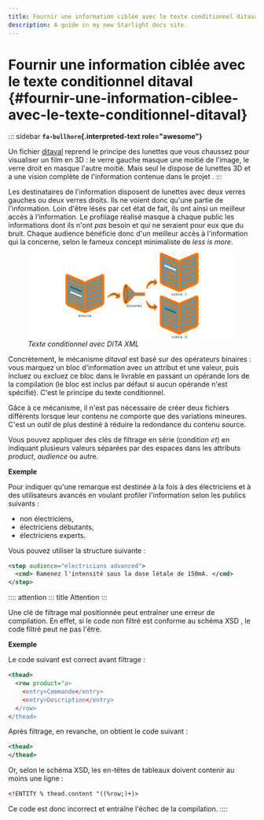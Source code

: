 ```yaml
---
title: Fournir une information ciblée avec le texte conditionnel ditaval {#fournir-une-information-ciblee-avec-le-texte-conditionnel-ditaval}
description: A guide in my new Starlight docs site.
---
```

# Fournir une information ciblée avec le texte conditionnel ditaval {#fournir-une-information-ciblee-avec-le-texte-conditionnel-ditaval}

::: sidebar
**`fa-bullhorn`{.interpreted-text role="awesome"}**

Un fichier [ditaval]() reprend le principe des lunettes que vous
chaussez pour visualiser un film en 3D : le verre gauche masque une
moitié de l\'image, le verre droit en masque l\'autre moitié. Mais seul
le dispose de lunettes 3D et a une vision complète de l\'information
contenue dans le projet .
:::

Les destinataires de l\'information disposent de lunettes avec deux
verres gauches ou deux verres droits. Ils ne voient donc qu\'une partie
de l\'information. Loin d\'être lésés par cet état de fait, ils ont
ainsi un meilleur accès à l\'information. Le profilage réalisé masque à
chaque public les informations dont ils n\'ont *pas* besoin et qui ne
seraient pour eux que du bruit. Chaque audience bénéficie donc d\'un
meilleur accès à l\'information qui la concerne, selon le fameux concept
minimaliste de *less is more*.

<figure>
<img src="graphics/ditaval.svg" alt="graphics/ditaval.svg" />
<figcaption><em>Texte conditionnel avec DITA XML</em></figcaption>
</figure>

Concrètement, le mécanisme *ditaval* est basé sur des opérateurs
binaires : vous marquez un bloc d\'information avec un attribut et une
valeur, puis incluez ou excluez ce bloc dans le livrable en passant un
opérande lors de la compilation (le bloc est inclus par défaut si aucun
opérande n\'est spécifié). C\'est le principe du texte conditionnel.

Gâce à ce mécanisme, il n\'est pas nécessaire de créer deux fichiers
différents lorsque leur contenu ne comporte que des variations mineures.
C\'est un outil de plus destiné à réduire la redondance du contenu
source.

Vous pouvez appliquer des clés de filtrage en série (condition *et*) en
indiquant plusieurs valeurs séparées par des espaces dans les attributs
*product*, *audience* ou autre.

**Exemple**

Pour indiquer qu\'une remarque est destinée à la fois à des électriciens
et à des utilisateurs avancés en voulant profiler l\'information selon
les publics suivants :

-   non électriciens,
-   électriciens débutants,
-   électriciens experts.

Vous pouvez utiliser la structure suivante :

``` xml
<step audience="electricians advanced">
  <cmd> Ramenez l'intensité sous la dose létale de 150mA. </cmd>
</step>
```

:::: attention
::: title
Attention
:::

Une clé de filtrage mal positionnée peut entraîner une erreur de
compilation. En effet, si le code non filtré est conforme au schéma XSD
, le code filtré peut ne pas l\'être.

**Exemple**

Le code suivant est correct avant filtrage :

``` xml
<thead>
  <row product="a>
    <entry>Commande</entry>
    <entry>Description</entry>
  </row>
</thead>
```

Après filtrage, en revanche, on obtient le code suivant :

``` xml
<thead>
</thead>
```

Or, selon le schéma XSD, les en-têtes de tableaux doivent contenir au
moins une ligne :

``` xml
<!ENTITY % thead.content "((%row;)+)>
```

Ce code est donc incorrect et entraîne l\'échec de la compilation.
::::
